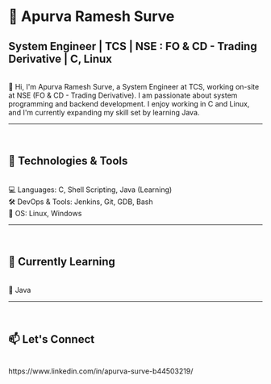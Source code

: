 <h1>🚀 Apurva Ramesh Surve</h1>
<h2>System Engineer | TCS | NSE : FO & CD - Trading Derivative | C, Linux</h2>
<br>
👋 Hi, I'm Apurva Ramesh Surve, a System Engineer at TCS, working on-site at NSE (FO & CD - Trading Derivative). I am passionate about system programming and backend development. I enjoy working in C and Linux, and I'm currently expanding my skill set by learning Java.
<br>
<hr>
<br>
<h2>🔧 Technologies & Tools</h2>
<br>
💻 Languages: C, Shell Scripting, Java (Learning)
<br>
🛠️ DevOps & Tools: Jenkins, Git, GDB, Bash
<br>
📂 OS: Linux, Windows
<br>
<hr>
<br>
<h2>🎯 Currently Learning</h2>
<br>
📌 Java
<br>
<hr>
<br>
<h2>📫 Let's Connect</h2>
<br>
https://www.linkedin.com/in/apurva-surve-b44503219/
